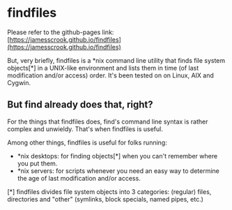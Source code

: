 # findfiles

Please refer to the github-pages link: [https://jamesscrook.github.io/findfiles](https://jamesscrook.github.io/findfiles)

But, very briefly, findfiles is a \*nix command line utility that finds file system objects[*] in a UNIX-like environment and lists them in time (of last modification and/or access) order. It's been tested on on Linux, AIX and Cygwin.

## But find already does that, right?

For the things that findfiles does, find's command line syntax is rather complex and unwieldy. That's when findfiles is useful.

Among other things, findfiles is useful for folks running:

  * \*nix desktops: for finding objects[*] when you can't remember where you put them.
  * \*nix servers: for scripts whenever you need an easy way to determine the age of last modification and/or access.



[*] findfiles divides file system objects into 3 categories: (regular) files, directories and "other" (symlinks, block specials, named pipes, etc.)
